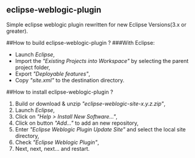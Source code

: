 ## eclipse-weblogic-plugin
Simple eclipse weblogic plugin rewritten for new Eclipse Versions(3.x or greater).

##How to build eclipse-weblogic-plugin ?
###With Eclipse:
- Launch _Eclipse_,
- Import the  _"Existing Projects into Workspace"_ by selecting the parent project folder,
- Export _"Deployable features"_,
- Copy _"site.xml"_ to the destination directory.

##How to install eclipse-weblogic-plugin ?
1. Build or download & unzip _"eclipse-weblogic-site-x.y.z.zip"_,
2. Launch _Eclipse_,
3. Click on _"Help > Install New Software..."_,
4. Click on button _"Add..."_ to add an new repository,
5. Enter _"Eclipse Weblogic Plugin Update Site"_ and select the local site directory,
6. Check _"Eclipse Weblogic Plugin"_,
7. Next, next, next... and restart.
